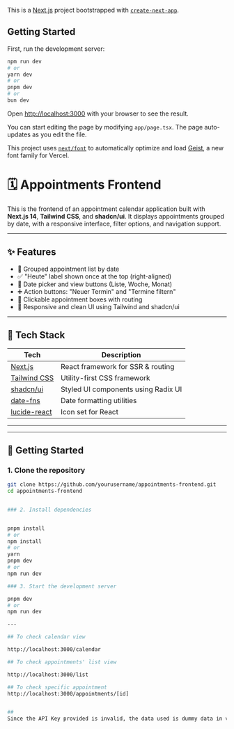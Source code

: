 This is a [Next.js](https://nextjs.org) project bootstrapped with [`create-next-app`](https://nextjs.org/docs/app/api-reference/cli/create-next-app).

## Getting Started

First, run the development server:

```bash
npm run dev
# or
yarn dev
# or
pnpm dev
# or
bun dev
```

Open [http://localhost:3000](http://localhost:3000) with your browser to see the result.

You can start editing the page by modifying `app/page.tsx`. The page auto-updates as you edit the file.

This project uses [`next/font`](https://nextjs.org/docs/app/building-your-application/optimizing/fonts) to automatically optimize and load [Geist](https://vercel.com/font), a new font family for Vercel.

# 🗓️ Appointments Frontend

This is the frontend of an appointment calendar application built with **Next.js 14**, **Tailwind CSS**, and **shadcn/ui**. It displays appointments grouped by date, with a responsive interface, filter options, and navigation support.

---

## ✨ Features

- 📅 Grouped appointment list by date
- ✅ "Heute" label shown once at the top (right-aligned)
- 📆 Date picker and view buttons (Liste, Woche, Monat)
- ➕ Action buttons: "Neuer Termin" and "Termine filtern"
- 🧭 Clickable appointment boxes with routing
- 🎨 Responsive and clean UI using Tailwind and shadcn/ui

---

## 🧰 Tech Stack

| Tech                                     | Description                         |
| ---------------------------------------- | ----------------------------------- |
| [Next.js](https://nextjs.org/)           | React framework for SSR & routing   |
| [Tailwind CSS](https://tailwindcss.com/) | Utility-first CSS framework         |
| [shadcn/ui](https://ui.shadcn.com/)      | Styled UI components using Radix UI |
| [date-fns](https://date-fns.org/)        | Date formatting utilities           |
| [lucide-react](https://lucide.dev/)      | Icon set for React                  |

---

---

## 🚀 Getting Started

### 1. Clone the repository

```bash
git clone https://github.com/yourusername/appointments-frontend.git
cd appointments-frontend


### 2. Install dependencies


pnpm install
# or
npm install
# or
yarn
pnpm dev
# or
npm run dev

### 3. Start the development server

pnpm dev
# or
npm run dev

---

## To check calendar view

http://localhost:3000/calendar

## To check appointments' list view

http://localhost:3000/list

## To check specific appointment
http://localhost:3000/appointments/[id]


##
Since the API Key provided is invalid, the data used is dummy data in vocare-calendar-frontend\src\app\lib\data.ts




```
